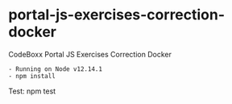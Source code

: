 # portal-js-exercises-correction-docker
CodeBoxx Portal JS Exercises Correction Docker

    - Running on Node v12.14.1
    - npm install

Test: npm test
